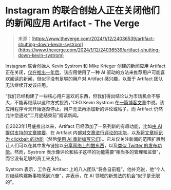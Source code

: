 <!--yml

类别：未分类

日期：2024年5月27日14:42:41

-->

# Instagram 的联合创始人正在关闭他们的新闻应用 Artifact - The Verge

> 来源：[https://www.theverge.com/2024/1/12/24036539/artifact-shutting-down-kevin-systrom](https://www.theverge.com/2024/1/12/24036539/artifact-shutting-down-kevin-systrom)

Instagram 联合创始人 Kevin Systrom 和 Mike Krieger 创建的新闻应用 Artifact 正在关闭，[仅在推出一年后](/2023/1/31/23579552/artifact-instagram-cofounders-kevin-systrom-mike-krieger-news-app)。该应用使用了一种 AI 驱动的方法来推荐用户可能喜欢阅读的新闻，但似乎没有足够的用户对 Artifact 感兴趣，以至于 Artifact 团队无法继续开发该应用。

“我们已经构建了一些核心用户喜欢的东西，但我们得出结论认为市场机会不够大，不能再继续以这种方式投资，”CEO Kevin Systrom 在[一篇博客文章](https://medium.com/artifact-news/shutting-down-artifact-1e70de46d419)中说。该应用程序今天开始逐渐停止。用户无法再添加新的评论或帖子，而 Artifact 仍然允许您通过“二月底结束前”阅读新闻。

自2023年1月底推出以来，Artifact 已经添加了一系列新的有趣功能，比如[由 AI 提供支持的文章摘要](/2023/4/25/23697890/artifact-ai-news-app-summarize-articles-explain-like-im-five)、在 Artifact 内部[对文章进行评论的功能](https://medium.com/artifact-news/introducing-artifact-comments-6c92c1086ce2)，以及[将文章标记为 clickbait 的功能](/2023/5/22/23733545/artifact-articles-clickbait-emoji-reactions-save-image)（然后[使用 AI 重新编写它们](/2023/6/2/23745927/artifact-fix-clickbait-headlines-rewriting-ai)）。它从仅关注新闻的范围扩展到让人们可以在其中发布链接以[分享网络上的酷东西](/2023/9/13/23871561/artifact-links-news-reading-app-tiktok)，以及[类似 Twitter 的发布功能](/2023/9/27/23887416/artifact-mike-krieger-code-2023-posts)。然而，Systrom 表示像评论和帖子这样的功能需要“相当多的管理和监督”，而它没有足够的员工来支持。

Systrom 表示，工作在 Artifact 上的八人团队“将各自前程”，他补充说，他“个人对继续构建新事物感到兴奋”，并表示，在 AI 领域的新想法的机会“似乎是无限的”。
